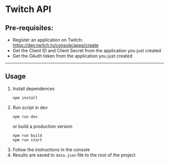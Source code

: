 # Twitch API

## Pre-requisites:

- Register an application on Twitch: https://dev.twitch.tv/console/apps/create
- Get the Client ID and Client Secret from the application you just created
- Get the OAuth token from the application you just created
---
## Usage
1. Install dependences 
   ```bash 
   npm install
   ```
2. Run script in dev 
   ```bash
   npm run dev
   ```
   or build a production version
   ```bash
   npm run build 
   npm run start
   ```
3. Follow the instructions in the console
4. Results are saved to `data.json` file to the root of the project 